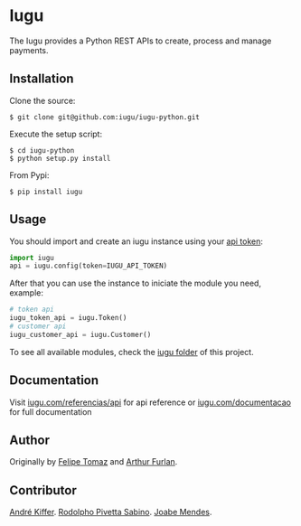 # Iugu

The Iugu provides a Python REST APIs to create, process and manage payments.

## Installation

Clone the source:

    $ git clone git@github.com:iugu/iugu-python.git
    
Execute the setup script:

    $ cd iugu-python
    $ python setup.py install
    
From Pypi:

    $ pip install iugu

## Usage

You should import and create an iugu instance using your [api token](https://dev.iugu.com/reference#section-criando-suas-chaves-de-api-api-tokens):

```py
import iugu
api = iugu.config(token=IUGU_API_TOKEN)
```

After that you can use the instance to iniciate the module you need, example:

```py
# token api
iugu_token_api = iugu.Token()
# customer api
iugu_customer_api = iugu.Customer()
```

To see all available modules, check the [iugu folder](https://github.com/iugu/iugu-python/tree/master/iugu) of this project.

## Documentation

Visit [iugu.com/referencias/api](http://iugu.com/referencias/api) for api reference or [iugu.com/documentacao](http://iugu.com/documentacao) for full documentation

## Author

Originally by [Felipe Tomaz](https://github.com/lspecian) and [Arthur Furlan](https://github.com/arthurfurlan).

## Contributor

[André Kiffer](https://github.com/andrekiffer).
[Rodolpho Pivetta Sabino](https://github.com/rodolphopivetta).
[Joabe Mendes](https://github.com/JoabMendes).